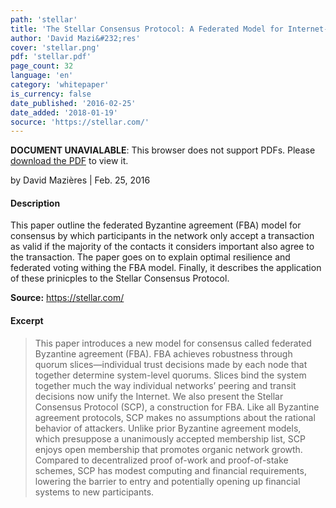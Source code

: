 ```yaml
---
path: 'stellar'
title: 'The Stellar Consensus Protocol: A Federated Model for Internet-level Consensus'
author: 'David Mazi&#232;res'
cover: 'stellar.png'
pdf: 'stellar.pdf'
page_count: 32
language: 'en'
category: 'whitepaper'
is_currency: false
date_published: '2016-02-25'
date_added: '2018-01-19'
socurce: 'https://stellar.com/'
---
```


<object class="pdf_embed" data="/assets/pdf/stellar.pdf" type="application/pdf" width="100%" height="100%">
   <p><b>DOCUMENT UNAVIALABLE</b>: This browser does not support PDFs. Please <a href="/assets/pdf/stellar.pdf">download the PDF</a> to view it.</p>
</object>

by David Mazi&#232;res | Feb. 25, 2016

#### Description
This paper outline the federated Byzantine agreement (FBA) model for consensus by which participants in the network only accept a transaction as valid if the majority of the contacts it considers important also agree to the transaction. The paper goes on to explain optimal resilience and federated voting withing the FBA model. Finally, it describes the application of these prinicples to the Stellar Consensus Protocol.

**Source:** https://stellar.com/

#### Excerpt
> This paper introduces a new model for consensus called federated Byzantine agreement (FBA). FBA achieves robustness through quorum slices—individual trust decisions made by each node that together determine system-level quorums. Slices bind the system together much the way individual networks’ peering and transit decisions now unify the Internet. We also present the Stellar Consensus Protocol (SCP), a construction for FBA. Like all Byzantine agreement protocols, SCP makes no assumptions about the rational behavior of attackers. Unlike prior Byzantine agreement models, which presuppose a unanimously accepted membership list, SCP enjoys open membership that promotes organic network growth. Compared to decentralized proof of-work and proof-of-stake schemes, SCP has modest computing and financial requirements, lowering the barrier to entry and potentially opening up financial systems to new participants.
